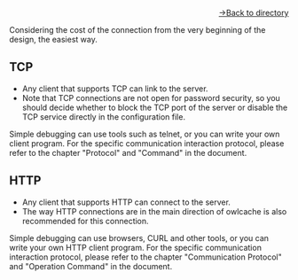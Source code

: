 [<p align="right">->Back to directory</p>](0.directory.md)  

Considering the cost of the connection from the very beginning of the design, the easiest way.
## TCP
* Any client that supports TCP can link to the server.
* Note that TCP connections are not open for password security, so you should decide whether to block the TCP port of the server or disable the TCP service directly in the configuration file.

Simple debugging can use tools such as telnet, or you can write your own client program. For the specific communication interaction protocol, please refer to the chapter "Protocol" and "Command" in the document.

## HTTP
* Any client that supports HTTP can connect to the server.
* The way HTTP connections are in the main direction of owlcache is also recommended for this connection.

Simple debugging can use browsers, CURL and other tools, or you can write your own HTTP client program. For the specific communication interaction protocol, please refer to the chapter "Communication Protocol" and "Operation Command" in the document.